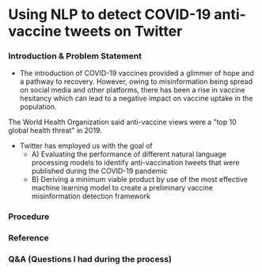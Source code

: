# Using NLP to detect COVID-19 anti-vaccine tweets on Twitter

### Introduction & Problem Statement  
- The introduction of COVID-19 vaccines provided a glimmer of hope and a pathway to recovery. However, owing to misinformation being spread on social media and other platforms, there has been a rise in vaccine hesitancy which can lead to a negative impact on vaccine uptake in the population.

The World Health Organization said anti-vaccine views were a "top 10 global health threat" in 2019.

- Twitter has employed us with the goal of
  - A) Evaluating the performance of different natural language processing models to identify anti-vaccination tweets that were published during the COVID-19 pandemic
  - B)  Deriving a minimum viable product by use of the most effective machine learning model to create a preliminary vaccine misinformation detection framework

### Procedure


### Reference

### Q&A (Questions I had during the process)
